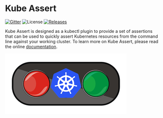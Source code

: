 # Kube Assert

[![Gitter](https://badges.gitter.im/morningspace/community.svg)](https://gitter.im/morningspace/community?utm_source=badge&utm_medium=badge&utm_campaign=pr-badge)
![License](https://img.shields.io/badge/license-MIT-000000.svg)
[![Releases](https://img.shields.io/github/v/release/morningspace/kube-assert.svg)](https://github.com/morningspace/kube-assert/releases)

Kube Assert is designed as a kubectl plugin to provide a set of assertions that can be used to quickly assert Kubernetes resources from the command line against your working cluster. To learn more on Kube Assert, please read the online [documentation](https://morningspace.github.io/kube-assert/docs/#/).

![](docs/assets/kube-assert.png)
